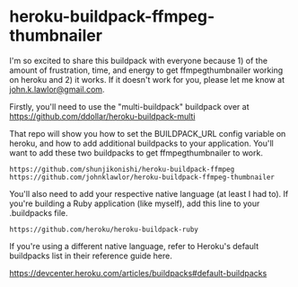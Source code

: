 heroku-buildpack-ffmpeg-thumbnailer
===================================

I'm so excited to share this buildpack with everyone because 1) of the amount of frustration, time, and energy to get ffmpegthumbnailer working on heroku and 2) it works. If it doesn't work for you, please let me know at john.k.lawlor@gmail.com.

Firstly, you'll need to use the "multi-buildpack" buildpack over at https://github.com/ddollar/heroku-buildpack-multi

That repo will show you how to set the BUILDPACK_URL config variable on heroku, and how to add additional buildpacks to your application. You'll want to add these two buildpacks to get ffmpegthumbnailer to work.

    https://github.com/shunjikonishi/heroku-buildpack-ffmpeg
    https://github.com/johnklawlor/heroku-buildpack-ffmpeg-thumbnailer

You'll also need to add your respective native language (at least I had to). If you're building a Ruby application (like myself), add this line to your .buildpacks file.

    https://github.com/heroku/heroku-buildpack-ruby

If you're using a different native language, refer to Heroku's default buildpacks list in their reference guide here.

https://devcenter.heroku.com/articles/buildpacks#default-buildpacks
